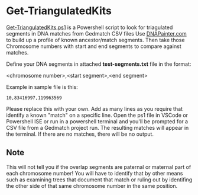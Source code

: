 # Get-TriangulatedKits

[Get-TriangulatedKits.ps1](https://raw.githubusercontent.com/gsmitheidw/GenealogyTools/main/Get-TriangulatedKits/Get-TriangulatedKits.ps1) is a Powershell script to look for triagulated segments in DNA matches from Gedmatch CSV files
Use [DNAPainter.com](https://www.dnapainter.com) to build up a profile of known ancestor/match segments. Then take those Chromosome numbers with start and end segments to compare against matches. 


Define your DNA segments in attached **test-segments.txt** file in the format:

\<chromosome number\>,\<start segment\>,\<end segment\>

Example in sample file is this:

    10,83416997,119963569

Please replace this with your own.
Add as many lines as you require that identify a known "match" on a specific line.
Open the ps1 file in VSCode or Powershell ISE or run in a powershell terminal and you'll be prompted for
a CSV file from a Gedmatch project run. The resulting matches will appear in the terminal.
If there are no matches, there will be no output.

## Note

This will not tell you if the overlap segments are paternal or maternal part of each chromosome number!
You will have to identify that by other means such as examining trees that document that match or
ruling out by identifing the other side of that same chromosome number in the same position.

